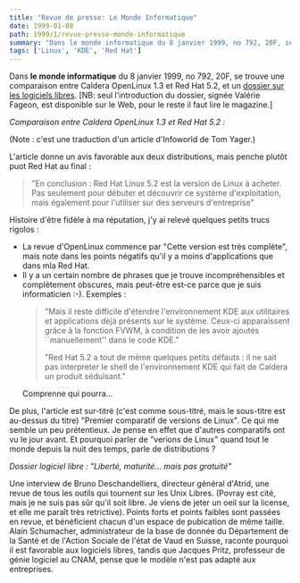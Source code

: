 ```yaml
---
title: "Revue de presse: Le Monde Informatique"
date: 1999-01-08
path: 1999/1/revue-presse-monde-informatique
summary: "Dans le monde informatique du 8 janvier 1999, no 792, 20F, se trouve une comparaison entre Caldera OpenLinux 1.3 et Red Hat 5.2, et un dossier sur les logiciels libres."
tags: ['Linux', 'KDE', 'Red Hat']
---
```


<P>Dans <B>le monde informatique</B> du 8 janvier 1999, no 792, 20F, se trouve
une comparaison entre Caldera OpenLinux 1.3 et Red Hat 5.2, et un
<A HREF="http://195.10.58.13/src/lmi/article/articlel.nsf/article/D1F02526DF361B38C12566F2004D00EE?OpenDocument">dossier sur les logiciels libres</A>.
[NB: seul l'introduction du dossier, signée Valérie Fageon, est disponible
sur le Web, pour le reste il faut lire le magazine.]</P>

<P><EM>Comparaison entre Caldera OpenLinux 1.3 et Red Hat 5.2 :</EM></P>

<P>(Note : c'est une traduction d'un article d'Infoworld de Tom Yager.)</P>

<P>L'article donne un avis favorable aux deux distributions, mais penche
plutôt puot Red Hat au final :</P>

<BLOCKQUOTE>
<P>
"En conclusion : Red Hat Linux 5.2 est la version de Linux à
acheter. Pas seulement pour débuter et découvrir ce système
d'exploitation, mais également pour l'utiliser sur des
serveurs d'entreprise"
</P>

</BLOCKQUOTE>
<P>Histoire d'être fidèle à ma réputation, j'y ai relevé quelques petits
trucs rigolos :</P>

<UL>

<LI>La revue d'OpenLinux commence par "Cette version est très complète",
mais note dans les points négatifs qu'il y a moins d'applications que
dans mla Red Hat.
<LI>Il y a un certain nombre de phrases que je trouve incompréhensibles
et complètement obscures, mais peut-être est-ce parce que je suis
informaticien :-). Exemples :
<BLOCKQUOTE>
<P>
"Mais il reste difficile d'étendre l'environnement KDE aux
utilitaires et applications dèjà présents sur le
système. Ceux-ci apparaîssent grâce à la fonction FVWM, à
condition de les avoir ajoutés ``manuellement'' dans le code
KDE."</P>

<P>"Red Hat 5.2 a tout de même quelques petits défauts : il ne
sait pas interpreter le shell de l'environnement KDE qui fait
de Caldera un produit séduisant."
</P>

</BLOCKQUOTE>
<P>Comprenne qui pourra...</P>


</UL>

<P>De plus, l'article est sur-titré (c'est comme sous-titré, mais le
sous-titre est au-dessus du titre) "Premier comparatif de versions de
Linux". Ce qui me semble un peu prétentieux. Je pense en effet que
d'autres comparatifs ont vu le jour avant. Et pourquoi parler de
"verions de Linux" quand tout le monde depuis la nuit des temps, parle
de distributions ?</P>

<P><EM>Dossier logiciel libre : "Liberté, maturité... mais pas gratuité"</EM></P>

<P>Une interview de Bruno Deschandelliers, directeur général d'Atrid, une
revue de tous les outils qui tournent sur les Unix Libres. (Povray est
cité, mais je ne suis pas sûr qu'il soit libre. Je viens de jeter un
oeil sur la license, et elle me paraît très retrictive). Points forts
et points faibles sont passées en revue, et bénéficient chacun d'un
espace de pubication de même taille. Alain Schumacher, administrateur
de la base de donnée du Département de la Santé et de l'Action Sociale
de l'état de Vaud en Suisse, raconte pourquoi il est favorable aux
logiciels libres, tandis que Jacques Pritz, professeur de génie
logiciel au CNAM, pense que le modèle n'est pas adapté aux
entreprises.</P>


